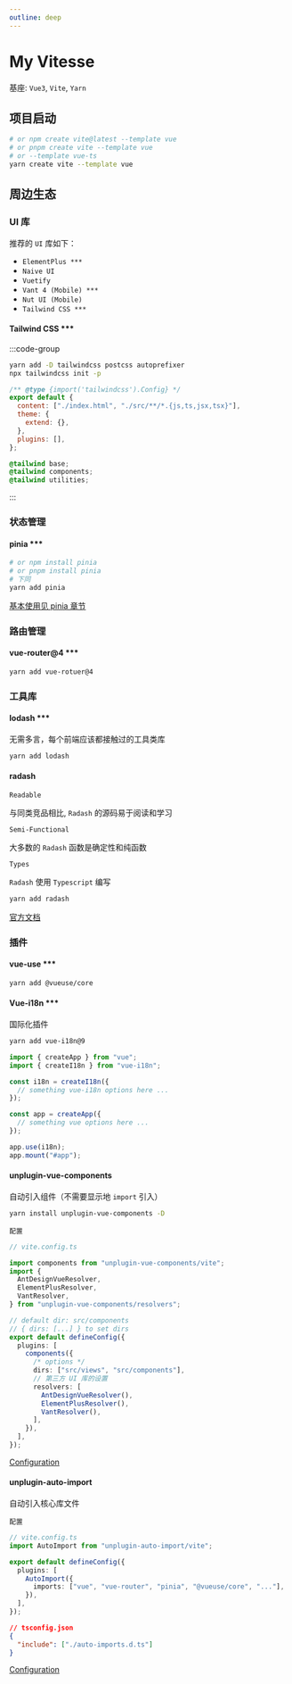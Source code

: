 ```yaml
---
outline: deep
---
```


# My Vitesse

基座: `Vue3`, `Vite`, `Yarn`

## 项目启动

```sh
# or npm create vite@latest --template vue
# or pnpm create vite --template vue
# or --template vue-ts
yarn create vite --template vue
```

## 周边生态

### UI 库

推荐的 `UI` 库如下：

- `ElementPlus ***`
- `Naive UI`
- `Vuetify`
- `Vant 4 (Mobile) ***`
- `Nut UI (Mobile)`
- `Tailwind CSS ***`

#### Tailwind CSS \*\*\*

:::code-group

```sh [install]
yarn add -D tailwindcss postcss autoprefixer
npx tailwindcss init -p
```

```js [tailwindcss.config.js]
/** @type {import('tailwindcss').Config} */
export default {
  content: ["./index.html", "./src/**/*.{js,ts,jsx,tsx}"],
  theme: {
    extend: {},
  },
  plugins: [],
};
```

```css [@/plugins/tailwind/index.css]
@tailwind base;
@tailwind components;
@tailwind utilities;
```

:::

### 状态管理

#### pinia \*\*\*

```sh
# or npm install pinia
# or pnpm install pinia
# 下同
yarn add pinia
```

[基本使用见 pinia 章节](/vue3/pinia-basic)

### 路由管理

#### vue-router@4 \*\*\*

```sh
yarn add vue-rotuer@4
```

### 工具库

#### lodash \*\*\*

无需多言，每个前端应该都接触过的工具类库

```sh
yarn add lodash
```

#### radash

`Readable`

与同类竞品相比, `Radash` 的源码易于阅读和学习

`Semi-Functional`

大多数的 `Radash` 函数是确定性和纯函数

`Types`

`Radash` 使用 `Typescript` 编写

```sh
yarn add radash
```

[官方文档](https://radash-docs.vercel.app/docs/getting-started#love-and-hate)

### 插件

#### vue-use \*\*\*

```sh
yarn add @vueuse/core
```

#### Vue-i18n \*\*\*

国际化插件

```sh
yarn add vue-i18n@9
```

```ts
import { createApp } from "vue";
import { createI18n } from "vue-i18n";

const i18n = createI18n({
  // something vue-i18n options here ...
});

const app = createApp({
  // something vue options here ...
});

app.use(i18n);
app.mount("#app");
```

#### unplugin-vue-components

自动引入组件（不需要显示地 `import` 引入）

```sh
yarn install unplugin-vue-components -D
```

`配置`

```ts
// vite.config.ts

import components from "unplugin-vue-components/vite";
import {
  AntDesignVueResolver,
  ElementPlusResolver,
  VantResolver,
} from "unplugin-vue-components/resolvers";

// default dir: src/components
// { dirs: [...] } to set dirs
export default defineConfig({
  plugins: [
    components({
      /* options */
      dirs: ["src/views", "src/components"],
      // 第三方 UI 库的设置
      resolvers: [
        AntDesignVueResolver(),
        ElementPlusResolver(),
        VantResolver(),
      ],
    }),
  ],
});
```

[Configuration](https://github.com/unplugin/unplugin-vue-components?tab=readme-ov-file#configuration)

#### unplugin-auto-import

自动引入核心库文件

`配置`

```ts
// vite.config.ts
import AutoImport from "unplugin-auto-import/vite";

export default defineConfig({
  plugins: [
    AutoImport({
      imports: ["vue", "vue-router", "pinia", "@vueuse/core", "..."],
    }),
  ],
});
```

```json
// tsconfig.json
{
  "include": ["./auto-imports.d.ts"]
}
```

[Configuration](https://github.com/unplugin/unplugin-auto-import?tab=readme-ov-file#configuration)

